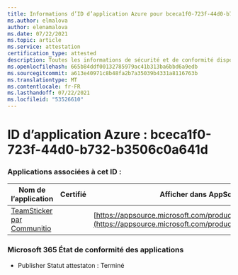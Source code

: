 ```yaml
---
title: Informations d’ID d’application Azure pour bceca1f0-723f-44d0-b732-b3506c0a641d
ms.author: elmalova
author: elenamalova
ms.date: 07/22/2021
ms.topic: article
ms.service: attestation
certification_type: attested
description: Toutes les informations de sécurité et de conformité disponibles pour bceca1f0-723f-44d0-b732-b3506c0a641d.
ms.openlocfilehash: 665b84ddf00132785979ac41b313ba6bbd6a9edb
ms.sourcegitcommit: a613e40971c8b48fa2b7a35039b4331a8116763b
ms.translationtype: MT
ms.contentlocale: fr-FR
ms.lasthandoff: 07/22/2021
ms.locfileid: "53526610"
---
```

# <a name="azure-app-id-bceca1f0-723f-44d0-b732-b3506c0a641d"></a>ID d’application Azure : bceca1f0-723f-44d0-b732-b3506c0a641d


### <a name="apps-associated-with-this-id"></a>Applications associées à cet ID :
| **Nom de l’application** | **Certifié** | **Afficher dans AppSource** |
|--------------|---------------|-----------------------|
| [TeamSticker par Communitio](https://docs.microsoft.com/microsoft-365-app-certification/forward/WA200000894) |  | [https://appsource.microsoft.com/product/office/WA200000894](https://appsource.microsoft.com/product/office/WA200000894) |

### <a name="microsoft-365-app-compliance-status"></a>Microsoft 365 État de conformité des applications
- Publisher Statut attestaton : Terminé

